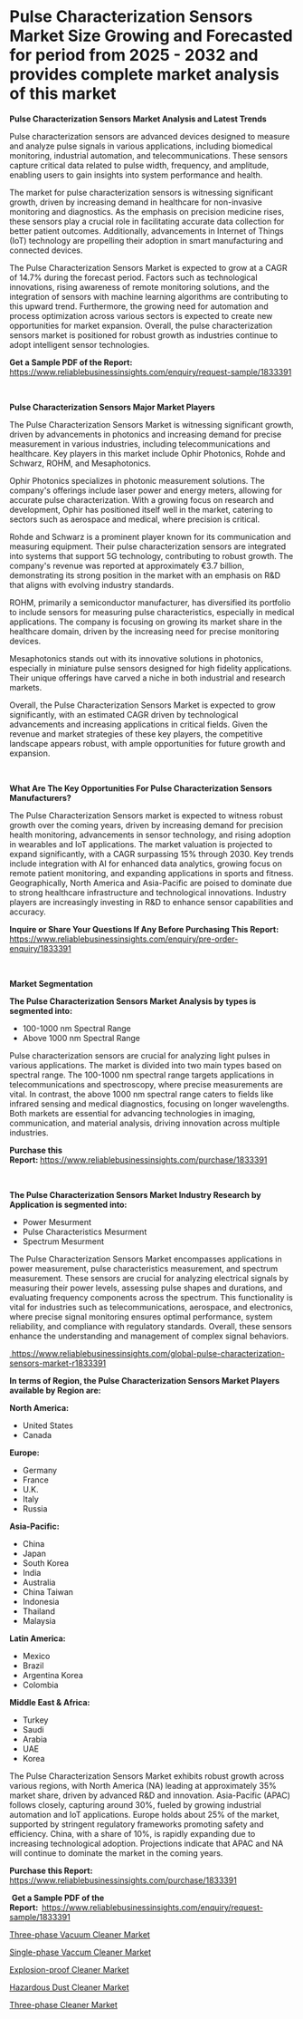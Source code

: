 <p><h1>Pulse Characterization Sensors Market Size Growing and Forecasted for period from 2025 - 2032 and provides complete market analysis of this market</h1></p><p><strong>Pulse Characterization Sensors Market Analysis and Latest Trends</strong></p>
<p><p>Pulse characterization sensors are advanced devices designed to measure and analyze pulse signals in various applications, including biomedical monitoring, industrial automation, and telecommunications. These sensors capture critical data related to pulse width, frequency, and amplitude, enabling users to gain insights into system performance and health. </p><p>The market for pulse characterization sensors is witnessing significant growth, driven by increasing demand in healthcare for non-invasive monitoring and diagnostics. As the emphasis on precision medicine rises, these sensors play a crucial role in facilitating accurate data collection for better patient outcomes. Additionally, advancements in Internet of Things (IoT) technology are propelling their adoption in smart manufacturing and connected devices.</p><p>The Pulse Characterization Sensors Market is expected to grow at a CAGR of 14.7% during the forecast period. Factors such as technological innovations, rising awareness of remote monitoring solutions, and the integration of sensors with machine learning algorithms are contributing to this upward trend. Furthermore, the growing need for automation and process optimization across various sectors is expected to create new opportunities for market expansion. Overall, the pulse characterization sensors market is positioned for robust growth as industries continue to adopt intelligent sensor technologies.</p></p>
<p><strong>Get a Sample PDF of the Report:&nbsp;</strong> <a href="https://www.reliablebusinessinsights.com/enquiry/request-sample/1833391?utm_campaign=1117&utm_medium=2&utm_source=Github&utm_content=ia&utm_term=26032025&utm_id=pulse-characterization-sensors">https://www.reliablebusinessinsights.com/enquiry/request-sample/1833391</a></p>
<p>&nbsp;</p>
<p><strong>Pulse Characterization Sensors Major Market Players</strong></p>
<p><p>The Pulse Characterization Sensors Market is witnessing significant growth, driven by advancements in photonics and increasing demand for precise measurement in various industries, including telecommunications and healthcare. Key players in this market include Ophir Photonics, Rohde and Schwarz, ROHM, and Mesaphotonics.</p><p>Ophir Photonics specializes in photonic measurement solutions. The company's offerings include laser power and energy meters, allowing for accurate pulse characterization. With a growing focus on research and development, Ophir has positioned itself well in the market, catering to sectors such as aerospace and medical, where precision is critical.</p><p>Rohde and Schwarz is a prominent player known for its communication and measuring equipment. Their pulse characterization sensors are integrated into systems that support 5G technology, contributing to robust growth. The company's revenue was reported at approximately €3.7 billion, demonstrating its strong position in the market with an emphasis on R&D that aligns with evolving industry standards.</p><p>ROHM, primarily a semiconductor manufacturer, has diversified its portfolio to include sensors for measuring pulse characteristics, especially in medical applications. The company is focusing on growing its market share in the healthcare domain, driven by the increasing need for precise monitoring devices.</p><p>Mesaphotonics stands out with its innovative solutions in photonics, especially in miniature pulse sensors designed for high fidelity applications. Their unique offerings have carved a niche in both industrial and research markets.</p><p>Overall, the Pulse Characterization Sensors Market is expected to grow significantly, with an estimated CAGR driven by technological advancements and increasing applications in critical fields. Given the revenue and market strategies of these key players, the competitive landscape appears robust, with ample opportunities for future growth and expansion.</p></p>
<p>&nbsp;</p>
<p><strong>What Are The Key Opportunities For Pulse Characterization Sensors Manufacturers?</strong></p>
<p><p>The Pulse Characterization Sensors market is expected to witness robust growth over the coming years, driven by increasing demand for precision health monitoring, advancements in sensor technology, and rising adoption in wearables and IoT applications. The market valuation is projected to expand significantly, with a CAGR surpassing 15% through 2030. Key trends include integration with AI for enhanced data analytics, growing focus on remote patient monitoring, and expanding applications in sports and fitness. Geographically, North America and Asia-Pacific are poised to dominate due to strong healthcare infrastructure and technological innovations. Industry players are increasingly investing in R&D to enhance sensor capabilities and accuracy.</p></p>
<p><strong>Inquire or Share Your Questions If Any Before Purchasing This Report:</strong> <a href="https://www.reliablebusinessinsights.com/enquiry/pre-order-enquiry/1833391?utm_campaign=1117&utm_medium=2&utm_source=Github&utm_content=ia&utm_term=26032025&utm_id=pulse-characterization-sensors">https://www.reliablebusinessinsights.com/enquiry/pre-order-enquiry/1833391</a></p>
<p>&nbsp;</p>
<p><strong>Market Segmentation</strong></p>
<p><strong>The Pulse Characterization Sensors Market Analysis by types is segmented into:</strong></p>
<p><ul><li>100-1000 nm Spectral Range</li><li>Above 1000 nm Spectral Range</li></ul></p>
<p><p>Pulse characterization sensors are crucial for analyzing light pulses in various applications. The market is divided into two main types based on spectral range. The 100-1000 nm spectral range targets applications in telecommunications and spectroscopy, where precise measurements are vital. In contrast, the above 1000 nm spectral range caters to fields like infrared sensing and medical diagnostics, focusing on longer wavelengths. Both markets are essential for advancing technologies in imaging, communication, and material analysis, driving innovation across multiple industries.</p></p>
<p><strong>Purchase this Report:&nbsp;</strong><a href="https://www.reliablebusinessinsights.com/purchase/1833391?utm_campaign=1117&utm_medium=2&utm_source=Github&utm_content=ia&utm_term=26032025&utm_id=pulse-characterization-sensors">https://www.reliablebusinessinsights.com/purchase/1833391</a></p>
<p>&nbsp;</p>
<p><strong>The Pulse Characterization Sensors Market Industry Research by Application is segmented into:</strong></p>
<p><ul><li>Power Mesurment</li><li>Pulse Characteristics Mesurment</li><li>Spectrum Mesurment</li></ul></p>
<p><p>The Pulse Characterization Sensors Market encompasses applications in power measurement, pulse characteristics measurement, and spectrum measurement. These sensors are crucial for analyzing electrical signals by measuring their power levels, assessing pulse shapes and durations, and evaluating frequency components across the spectrum. This functionality is vital for industries such as telecommunications, aerospace, and electronics, where precise signal monitoring ensures optimal performance, system reliability, and compliance with regulatory standards. Overall, these sensors enhance the understanding and management of complex signal behaviors.</p></p>
<p><a href="https://www.reliablebusinessinsights.com/global-pulse-characterization-sensors-market-r1833391?utm_campaign=1117&utm_medium=2&utm_source=Github&utm_content=ia&utm_term=26032025&utm_id=pulse-characterization-sensors">&nbsp;https://www.reliablebusinessinsights.com/global-pulse-characterization-sensors-market-r1833391</a></p>
<p><strong>In terms of Region, the Pulse Characterization Sensors Market Players available by Region are:</strong></p>
<p>
    <p> <strong> North America: </strong>
        <ul>
            <li>United States</li>
            <li>Canada</li>
        </ul>
        </p> 
    <p> <strong> Europe: </strong>
        <ul>
            <li>Germany</li>
            <li>France</li>
            <li>U.K.</li>
            <li>Italy</li>
            <li>Russia</li>
        </ul>
        </p> 
    <p> <strong> Asia-Pacific: </strong>
        <ul>
            <li>China</li>
            <li>Japan</li>
            <li>South Korea</li>
            <li>India</li>
            <li>Australia</li>
            <li>China Taiwan</li>
            <li>Indonesia</li>
            <li>Thailand</li>
            <li>Malaysia</li>
        </ul>
        </p> 
    <p> <strong> Latin America: </strong>
        <ul>
            <li>Mexico</li>
            <li>Brazil</li>
            <li>Argentina Korea</li>
            <li>Colombia</li>
        </ul>
        </p> 
    <p> <strong> Middle East & Africa: </strong>
        <ul>
            <li>Turkey</li>
            <li>Saudi</li>
            <li>Arabia</li>
            <li>UAE</li>
            <li>Korea</li>
        </ul>
    </p>
    </p>
<p><p>The Pulse Characterization Sensors Market exhibits robust growth across various regions, with North America (NA) leading at approximately 35% market share, driven by advanced R&D and innovation. Asia-Pacific (APAC) follows closely, capturing around 30%, fueled by growing industrial automation and IoT applications. Europe holds about 25% of the market, supported by stringent regulatory frameworks promoting safety and efficiency. China, with a share of 10%, is rapidly expanding due to increasing technological adoption. Projections indicate that APAC and NA will continue to dominate the market in the coming years.</p></p>
<p><strong>Purchase this Report: </strong><a href="https://www.reliablebusinessinsights.com/purchase/1833391?utm_campaign=1117&utm_medium=2&utm_source=Github&utm_content=ia&utm_term=26032025&utm_id=pulse-characterization-sensors">https://www.reliablebusinessinsights.com/purchase/1833391</a></p>
<p>&nbsp;<strong>Get a Sample PDF of the Report:&nbsp;&nbsp;</strong><a href="https://www.reliablebusinessinsights.com/enquiry/request-sample/1833391?utm_campaign=1117&utm_medium=2&utm_source=Github&utm_content=ia&utm_term=26032025&utm_id=pulse-characterization-sensors">https://www.reliablebusinessinsights.com/enquiry/request-sample/1833391</a></p>
<p><strong></strong></p>
<p><p><a href="https://github.com/spehnluenaru/Market-Research-Report-List-1/blob/main/three-phase-vacuum-cleaner-market.md?utm_campaign=1117&utm_medium=2&utm_source=Github&utm_content=ia&utm_term=26032025&utm_id=pulse-characterization-sensors">Three-phase Vacuum Cleaner Market</a></p><p><a href="https://github.com/jaspartatin/Market-Research-Report-List-1/blob/main/single-phase-vaccum-cleaner-market.md?utm_campaign=1117&utm_medium=2&utm_source=Github&utm_content=ia&utm_term=26032025&utm_id=pulse-characterization-sensors">Single-phase Vaccum Cleaner Market</a></p><p><a href="https://github.com/toghojbeinta/Market-Research-Report-List-1/blob/main/explosion-proof-cleaner-market.md?utm_campaign=1117&utm_medium=2&utm_source=Github&utm_content=ia&utm_term=26032025&utm_id=pulse-characterization-sensors">Explosion-proof Cleaner Market</a></p><p><a href="https://github.com/alefermeivys/Market-Research-Report-List-1/blob/main/hazardous-dust-cleaner-market.md?utm_campaign=1117&utm_medium=2&utm_source=Github&utm_content=ia&utm_term=26032025&utm_id=pulse-characterization-sensors">Hazardous Dust Cleaner Market</a></p><p><a href="https://github.com/kluviabolofo/Market-Research-Report-List-1/blob/main/three-phase-cleaner-market.md?utm_campaign=1117&utm_medium=2&utm_source=Github&utm_content=ia&utm_term=26032025&utm_id=pulse-characterization-sensors">Three-phase Cleaner Market</a></p></p>